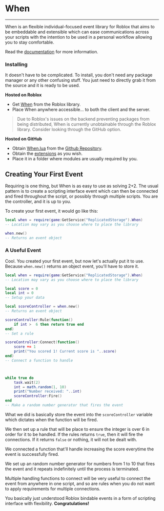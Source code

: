 # When
---
When is an flexible individual-focused event library for Roblox that aims to be embeddable and extensible which can ease communications across your scripts with the intention to be used in a personal workflow allowing you to stay comfortable.

Read the [documentation](https://nvthane.github.io/When/docsite/) for more information.

### Installing

It doesn't have to be complicated. To install, you don't need any package manager or any other confusing stuff. You just need to directly grab it from the source and it is ready to be used.

**Hosted on Roblox**

- Get [When](https://create.roblox.com/store/asset/17849512692) from the Roblox library.
- Place When anywhere accessible... to both the client and the server.

> Due to Roblox's issues on the backend preventing packages from being distributed, When is currently unobtainable through the Roblox library. Consider looking through the GitHub option.

**Hosted on GitHub**

- Obtain [When.lua](https://raw.githubusercontent.com/nvthane/When/main/src/When.lua) from the [Github Repository](https://github.com/nvthane/When/tree/main).
- Obtain the [extensions](https://github.com/nvthane/When/tree/main/src/Extensions) as you wish.
- Place it in a folder where modules are usually required by you.

## Creating Your First Event

Requiring is one thing, but When is as easy to use as solving 2+2. The usual pattern is to create a scripting interface event which can then be connected and fired throughout the script, or possibly through multiple scripts. You are the controller, and it is up to you.

To create your first event, it would go like this:

```lua
local when = require(game:GetService("ReplicatedStorage").When)
-- Location may vary as you choose where to place the library

when.new()
-- Returns an event object
```

### A Useful Event

Cool. You created your first event, but now let's actually put it to use. Because `when.new()` returns an object event, you'll have to store it.
```lua
local when = require(game:GetService("ReplicatedStorage").When)
-- Location may vary as you choose where to place the library

local score = 0
local int = 0
-- Setup your data

local scoreController = when.new()
-- Returns an event object

scoreController:Rule(function()
    if int >  6 then return true end
end)
-- Set a rule

scoreController:Connect(function()
    score += 1
    print("You scored 1! Current score is "..score)
end)
-- Connect a function to handle



while true do
    task.wait(2)
    int = math.random(1, 10)
    print("Number received: "..int)
    scoreController:Fire()
end
-- Make a random number generator that fires the event
```

What we did is basically store the event into the `scoreController` variable which dictates when the function will be fired.

We then set up a rule that will be place to ensure the integer is over 6 in order for it to be handled. If the rules returns `true`, then it will fire the connections. If it returns `false` or nothing, it will not be dealt with.

We connected a function that'll handle increasing the score everytime the event is successfully fired.

We set up an random number generator for numbers from 1 to 10 that fires the event and it repeats indefinitely until the process is terminated.

Multiple handling functions to connect will be very useful to connect the event from anywhere in one script, and so are rules when you do not want to apply requirements for multiple connections.

You basically just understood Roblox bindable events in a form of scripting interface with flexibility. **Congratulations!**

